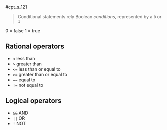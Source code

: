 #cpt_s_121 

> Conditional statements rely Boolean *conditions*, represented by a `0` or `1`

0 = false
1 = true

## Rational operators

- `<` less than
- `>` greater than
- `<=` less than or equal to
- `>=` greater than or equal to
- `==` equal to
- `!=` not equal to

## Logical operators

- `&&` AND
- `||` OR
- `!` NOT